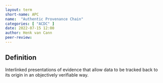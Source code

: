 ```yaml
---
layout: term
short-name: APC
name:  "Authentic Provenance Chain"
categories: [ "ACDC" ]
date: 2022-07-15 12:00
author: Henk van Cann
peer-review:
---
```


## Definition
Interlinked presentations of evidence that allow data to be tracked back to its origin in an objectively verifiable way.